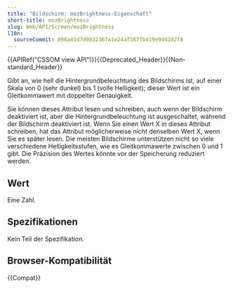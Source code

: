 ```yaml
---
title: "Bildschirm: mozBrightness-Eigenschaft"
short-title: mozBrightness
slug: Web/API/Screen/mozBrightness
l10n:
  sourceCommit: 896a41d7d9832367a1e24af567fb419e9d4182f8
---
```


{{APIRef("CSSOM view API")}}{{Deprecated_Header}}{{Non-standard_Header}}

Gibt an, wie hell die Hintergrundbeleuchtung des Bildschirms ist, auf einer Skala von 0 (sehr dunkel) bis 1 (volle Helligkeit); dieser Wert ist ein Gleitkommawert mit doppelter Genauigkeit.

Sie können dieses Attribut lesen und schreiben, auch wenn der Bildschirm deaktiviert ist, aber die Hintergrundbeleuchtung ist ausgeschaltet, während der Bildschirm deaktiviert ist. Wenn Sie einen Wert X in dieses Attribut schreiben, hat das Attribut möglicherweise nicht denselben Wert X, wenn Sie es später lesen. Die meisten Bildschirme unterstützen nicht so viele verschiedene Helligkeitsstufen, wie es Gleitkommawerte zwischen 0 und 1 gibt. Die Präzision des Wertes könnte vor der Speicherung reduziert werden.

## Wert

Eine Zahl.

## Spezifikationen

Kein Teil der Spezifikation.

## Browser-Kompatibilität

{{Compat}}
